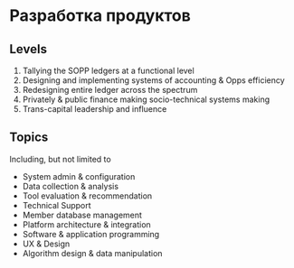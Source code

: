 # Разработка продуктов

## Levels

1. Tallying the SOPP ledgers at a functional level 
2. Designing and implementing systems of accounting & Opps efficiency
3. Redesigning entire ledger across the spectrum
4. Privately  & public finance making socio-technical systems making
5. Trans-capital leadership and influence

## Topics

Including, but not limited to

* System admin & configuration
* Data collection & analysis
* Tool evaluation & recommendation
* Technical Support
* Member database management
* Platform architecture & integration
* Software & application programming
* UX & Design
* Algorithm design & data manipulation

